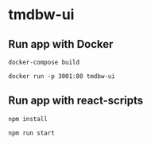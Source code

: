 # tmdbw-ui

## Run app with Docker

`docker-compose build`

`docker run -p 3001:80 tmdbw-ui`

## Run app with react-scripts

`npm install`

`npm run start`
